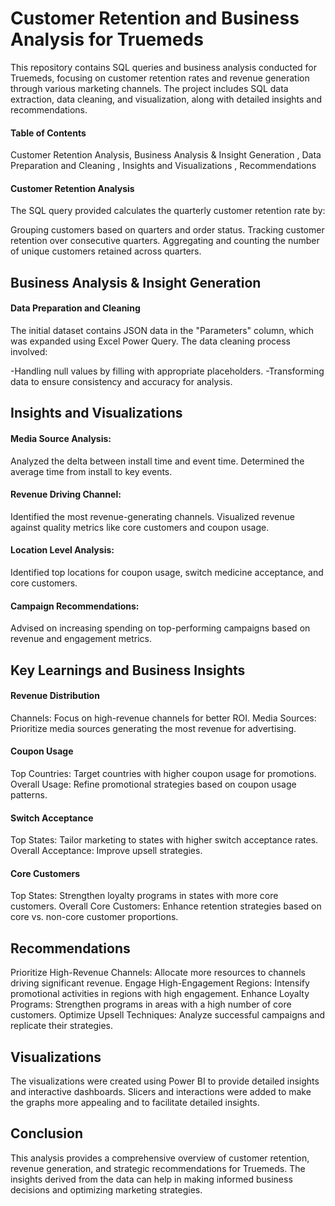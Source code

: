 # Customer Retention and Business Analysis for Truemeds
This repository contains SQL queries and business analysis conducted for Truemeds, focusing on customer retention rates and revenue generation through various marketing channels. The project includes SQL data extraction, data cleaning, and visualization, along with detailed insights and recommendations.

#### Table of Contents
Customer Retention Analysis, 
Business Analysis & Insight Generation , 
Data Preparation and Cleaning , 
Insights and Visualizations , 
Recommendations
#### Customer Retention Analysis
The SQL query provided calculates the quarterly customer retention rate by:

Grouping customers based on quarters and order status.
Tracking customer retention over consecutive quarters.
Aggregating and counting the number of unique customers retained across quarters.

## Business Analysis & Insight Generation
#### Data Preparation and Cleaning
The initial dataset contains JSON data in the "Parameters" column, which was expanded using Excel Power Query. The data cleaning process involved:

-Handling null values by filling with appropriate placeholders.
-Transforming data to ensure consistency and accuracy for analysis.
## Insights and Visualizations
#### Media Source Analysis:

Analyzed the delta between install time and event time.
Determined the average time from install to key events.
#### Revenue Driving Channel:

Identified the most revenue-generating channels.
Visualized revenue against quality metrics like core customers and coupon usage.
#### Location Level Analysis:

Identified top locations for coupon usage, switch medicine acceptance, and core customers.
#### Campaign Recommendations:

Advised on increasing spending on top-performing campaigns based on revenue and engagement metrics.
## Key Learnings and Business Insights
#### Revenue Distribution
Channels: Focus on high-revenue channels for better ROI.
Media Sources: Prioritize media sources generating the most revenue for advertising.
#### Coupon Usage
Top Countries: Target countries with higher coupon usage for promotions.
Overall Usage: Refine promotional strategies based on coupon usage patterns.
#### Switch Acceptance
Top States: Tailor marketing to states with higher switch acceptance rates.
Overall Acceptance: Improve upsell strategies.
#### Core Customers
Top States: Strengthen loyalty programs in states with more core customers.
Overall Core Customers: Enhance retention strategies based on core vs. non-core customer proportions.
## Recommendations
Prioritize High-Revenue Channels: Allocate more resources to channels driving significant revenue.
Engage High-Engagement Regions: Intensify promotional activities in regions with high engagement.
Enhance Loyalty Programs: Strengthen programs in areas with a high number of core customers.
Optimize Upsell Techniques: Analyze successful campaigns and replicate their strategies.
## Visualizations
The visualizations were created using Power BI to provide detailed insights and interactive dashboards. Slicers and interactions were added to make the graphs more appealing and to facilitate detailed insights.

## Conclusion
This analysis provides a comprehensive overview of customer retention, revenue generation, and strategic recommendations for Truemeds. The insights derived from the data can help in making informed business decisions and optimizing marketing strategies.

